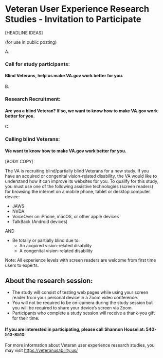 # Veteran User Experience Research Studies - Invitation to Participate 

[HEADLINE IDEAS]

(for use in public posting)

A. 
### Call for study participants:
#### Blind Veterans, help us make VA.gov work better for you.

B. 
### Research Recruitment:
#### Are you a blind Veteran? If so, we want to know how to make VA.gov work better for you.

C. 
### Calling blind Veterans: 
#### We want to know how to make VA.gov work better for you.


[BODY COPY]

The VA is recruiting blind/partially blind Veterans for a new study. If you have an acquired or congenital vision-related disability, the VA would like to understand how it can improve its websites for you. To qualify for this study, you must use one of the following assistive technologies (screen readers) for browsing the internet on a mobile phone, tablet or desktop computer device:

 - JAWS
 - NVDA
 - VoiceOver on iPhone, macOS, or other apple devices
 - TalkBack (Android devices)

AND

- Be totally or partially blind due to:
   - An acquired vision-related disability
   - A congenital vision-related disability

Note: All experience levels with screen readers are welcome from first time users to experts.

## About the research session:

- The study will consist of testing web pages while using your screen reader from your personal device in a Zoom video conference.
- You will not be required to be on-camera during the study session but you will be required  to share your device’s screen via Zoom.  
- Participants who complete a study session will receive a thank-you gift for their time. 

#### If you are interested in participating, please call Shannon Housel at: 540-513-8510

For more information about Veteran user experience research studies, you may visit https://veteranusability.us/

